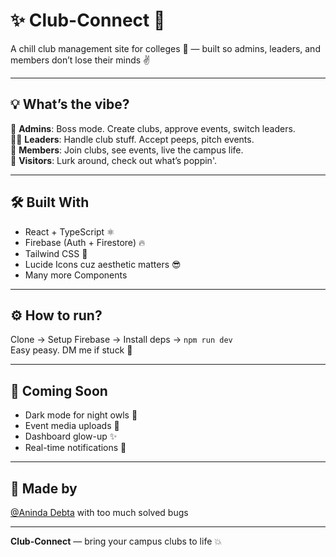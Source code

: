 # ✨ Club-Connect 🚀

A chill club management site for colleges 🏫 — built so admins, leaders, and members don’t lose their minds ✌️

---

## 💡 What’s the vibe?

👑 **Admins**: Boss mode. Create clubs, approve events, switch leaders.  
🧑‍💼 **Leaders**: Handle club stuff. Accept peeps, pitch events.  
👥 **Members**: Join clubs, see events, live the campus life.  
👀 **Visitors**: Lurk around, check out what’s poppin'.

---

## 🛠️ Built With

- React + TypeScript ⚛️  
- Firebase (Auth + Firestore) 🔥  
- Tailwind CSS 🎨  
- Lucide Icons cuz aesthetic matters 😎
- Many more Components

---

## ⚙️ How to run?

Clone → Setup Firebase → Install deps → `npm run dev`  
Easy peasy. DM me if stuck 👀

---

## 🔮 Coming Soon

- Dark mode for night owls 🌚  
- Event media uploads 📸  
- Dashboard glow-up ✨  
- Real-time notifications 🔔  

---

## 🧠 Made by

[@Aninda Debta](https://github.com/aninda8680) with too much solved bugs

---

**Club-Connect** — bring your campus clubs to life 💥
